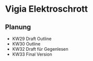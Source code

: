 # Vigia Elektroschrott
## Planung
- KW29 Draft Outline
- KW30 Outline
- KW32 Draft für Gegenlesen
- KW33 Final Version 